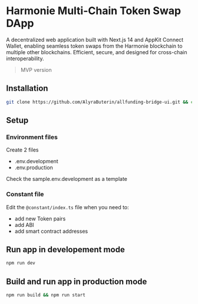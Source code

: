 # Harmonie Multi-Chain Token Swap DApp

A decentralized web application built with Next.js 14 and AppKit Connect Wallet, enabling seamless token swaps from the Harmonie blockchain to multiple other blockchains. Efficient, secure, and designed for cross-chain interoperability.

> MVP version

## Installation

```bash
git clone https://github.com/AlyraButerin/allfunding-bridge-ui.git && cd allfunding-bridge-ui
```

## Setup

### Environment files
Create 2 files

- .env.development
- .env.production

Check the sample.env.development as a template

### Constant file

Edit the `@constant/index.ts` file when you need to:

- add new Token pairs
- add ABI
- add smart contract addresses



## Run app in developement mode
```bash
npm run dev
```

## Build and run app in production mode
```bash
npm run build && npm run start
```
